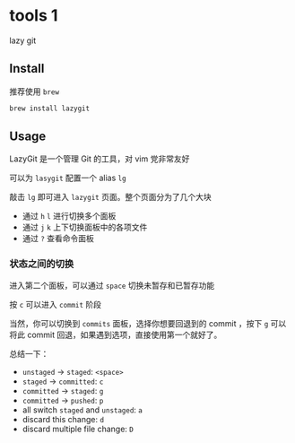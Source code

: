 # tools 1

lazy git

## Install

推荐使用 `brew`

```bash
brew install lazygit
```

## Usage

LazyGit 是一个管理 Git 的工具，对 vim 党非常友好

可以为 `lasygit` 配置一个 alias `lg`

敲击 `lg` 即可进入 `lazygit` 页面。整个页面分为了几个大块

- 通过 `h` `l` 进行切换多个面板
- 通过 `j` `k` 上下切换面板中的各项文件
- 通过 `?` 查看命令面板

### 状态之间的切换

进入第二个面板，可以通过 `space` 切换未暂存和已暂存功能

按 `c` 可以进入 `commit` 阶段

当然，你可以切换到 `commits` 面板，选择你想要回退到的 commit ，按下 `g` 可以将此 commit 回退，如果遇到选项，直接使用第一个就好了。 

总结一下：

- `unstaged` -> `staged`: `<space>`
- `staged` -> `committed`: `c`
- `committed` -> `staged`: `g`
- `committed` -> `pushed`: `p`
- all switch `staged` and `unstaged`: `a`
- discard this change: `d`
- discard multiple file change: `D`
 